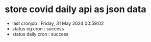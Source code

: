 # store covid daily api as json data

- last cronjob : Friday, 31 May 2024 00:59:02
- status og cron : success
- status daily cron : success
      
      